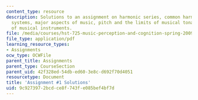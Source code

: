 ```yaml
---
content_type: resource
description: Solutions to an assignment on harmonic series, common harmonics, tuning
  systems, major aspects of music, pitch and the limits of musical tonality, and timbres
  of musical instruments.
file: /media/courses/hst-725-music-perception-and-cognition-spring-2009/9c9273972bcdce8f743fe085bef4bf7d_MITHST_725S09_sol_pset_01.pdf
file_type: application/pdf
learning_resource_types:
- Assignments
ocw_type: OCWFile
parent_title: Assignments
parent_type: CourseSection
parent_uid: 42f328ed-54db-ed60-3e8c-d692f70d4051
resourcetype: Document
title: 'Assignment #1 Solutions'
uid: 9c927397-2bcd-ce8f-743f-e085bef4bf7d
---
```

